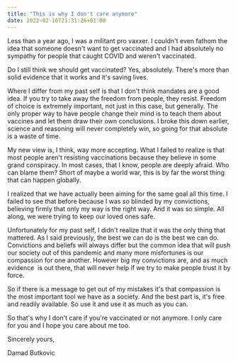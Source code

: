```yaml
---
title: "This is why I don't care anymore"
date: 2022-02-16T21:31:26+01:00
---
```


Less than a year ago, I was a militant pro vaxxer. I couldn't even fathom the idea that someone doesn't want to get vaccinated and I had absolutely no sympathy for people that caught COVID and weren't vaccinated.

Do I still think we should get vaccinated? Yes, absolutely. There's more than solid evidence that it works and it's saving lives.

Where I differ from my past self is that I don't think mandates are a good idea. If you try to take away the freedom from people, they resist. Freedom of choice is extremely important, not just in this case, but generally. The only proper way to have people change their mind is to teach them about vaccines and let them draw their own conclusions. I broke this down earlier, science and reasoning will never completely win, so going for that absolute is a waste of time.

My new view is, I think, way more accepting. What I failed to realize is that most people aren't resisting vaccinations because they believe in some grand conspiracy. In most cases, that I know, people are deeply afraid. Who can blame them? Short of maybe a world war, this is by far the worst thing that can happen globally.

I realized that we have actually been aiming for the same goal all this time. I failed to see that before because I was so blinded by my convictions, believing firmly that only my way is the right way. And it was so simple. All along, we were trying to keep our loved ones safe.

Unfortunately for my past self, I didn't realize that it was the only thing that mattered. As I said previously, the best we can do is the best we can do. Convictions and beliefs will always differ but the common idea that will push our society out of this pandemic and many more misfortunes is our compassion for one another. However big my convictions are, and as much evidence  is out there, that will never help if we try to make people trust it by force.

So if there is a message to get out of my mistakes it's that compassion is the most important tool we have as a society. And the best part is, it's free and readily available. So use it and use it as much as you can.

So that's why I don't care if you're vaccinated or not anymore. I only care for you and I hope you care about me too.

Sincerely yours,

Damad Butkovic